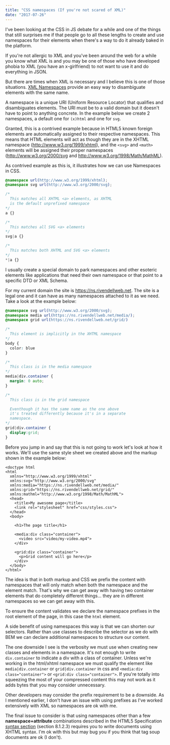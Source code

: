 ```yaml
---
title: "CSS namespaces (If you're not scared of XML)"
date: "2017-07-26"
---
```


I've been looking at the CSS in JS debate for a while and one of the things that still surprises me if that people go to all these lengths to create and use namespaces for their elements when there's a way to do it already baked in the platform.

If you're not allergic to XML and you've been around the web for a while you know what XML is and you may be one of those who have developed phobia to XML (you have an x-girlfriend) to not want to use it and do everything in JSON.

But there are times when XML is necessary and I believe this is one of those situations. [XML Namespaces](https://www.wikiwand.com/en/XML_namespace) provide an easy way to disambiguate elements with the same name.

A namespace is a unique URI (Uniform Resource Locator) that qualifies and disambiguates elements. The URI must be to a valid domain but it doesn't have to point to anything concrete. In the example below we create 2 namespaces, a default one for `(x)html` and one for `svg`.

Granted, this is a contrived example because in HTML5 known foreign elements are automatically assigned to their respective namespaces. This means that HTML elements will act as though they are in the XHTML namespace (http://www.w3.org/1999/xhtml), and the `<svg>` and `<math>` elements will be assigned their proper namespaces (http://www.w3.org/2000/svg and http://www.w3.org/1998/Math/MathML).

As contrived example as this is, it illustrates how we can use Namespaces in CSS.

```css
@namespace url(http://www.w3.org/1999/xhtml);
@namespace svg url(http://www.w3.org/2000/svg);

/* 
  This matches all XHTML <a> elements, as XHTML 
  is the default unprefixed namespace 
*/
a {}

/* 
  This matches all SVG <a> elements
*/
svg|a {}

/* 
  This matches both XHTML and SVG <a> elements 
*/
*|a {}
```

I usually create a special domain to park namespaces and other esoteric elements like applications that need their own namespace or that point to a specific DTD or XML Schema.

For my current domain the site is https://ns.rivendellweb.net. The site is a legal one and it can have as many namespaces attached to it as we need. Take a look at the example below:

```css
@namespace svg url(http://www.w3.org/2000/svg);
@namespace media url(https://ns.rivendellweb.net/media/);
@namespace grid url(https://ns.rivendellweb.net/grid/)

/*
  This element is implicitly in the XHTML namespace
*/
body {
  color: blue
}

/*
  This class is in the media namespace
*/
media|div.container {
  margin: 0 auto;
}

/*
  This class is in the grid namespace

  Eventhough it has the same name as the one above
  it's treated differently because it's in a separate
  namespace.
*/
grid|div.container {
  display:grid;
}
```

Before you jump in and say that this is not going to work let's look at how it works. We'll use the same style sheet we created above and the markup shown in the example below:

```markup
<doctype html
<html
  xmlns="http://www.w3.org/1999/xhtml"
  xmlns:svg="http://www.w3.org/2000/svg"
  xmlns:media="https://ns.rivendellweb.net/media/"
  xmlns:grid="https://ns.rivendellweb.net/grid/"
  xmlns:mathml="http://www.w3.org/1998/Math/MathML">
  <head>
    <title>My awesome page</title>
    <link rel="stylesheet" href="css/styles.css">
  </head>
  <body>

    <h1>The page title</h1>

    <media:div class="container">
      <video src="video/my-video.mp4">
    </div>

    <grid:div class="container">
      <p>Grid content will go here</p>
    </div>
  </body>
</html>
```

The idea is that in both markup and CSS we prefix the content with namespaces that will only match when both the namespace and the element match. That's why we can get away with having two container elements that do completely different things... they are in different namespaces so we can get away with this.

To ensure the content validates we declare the namespace prefixes in the root element of the page, in this case the `html` element.

A side benefit of using namespaces this way is that we can shorten our selectors. Rather than use classes to describe the selector as we do with BEM we can declare additional namespaces to structure our content.

The one downside I see is the verbosity we must use when creating new classes and elements in a namespace. It's not enough to write `div.container` to indicate a div with a class of container. Unless we're working in the html/xhtml namespace we must qualify the element like `media|div.container` or `grid|div.container` in css and `<media:div class="container">` or `<grid:div class="container">`. If you're totally into squeezing the most of your compressed content this may not work as it adds bytes that you may consider unnecessary.

Other developers may consider the prefix requirement to be a downside. As I mentioned earlier, I don't have an issue with using prefixes as I've worked extensively with XML so namespaces are ok with me.

The final issue to consider is that using namespaces other than a few **namespace+attribute** combinations described in the HTML5 Specification [syntax section](https://dev.w3.org/html5/spec-LC/syntax.html#syntax) (section 8.1.2.3) requires you to write documents using XHTML syntax. I'm ok with this but may bug you if you think that tag soup documents are ok (I don't).
